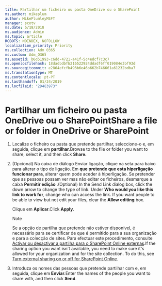 ```yaml
---
title: Partilhar um ficheiro ou pasta OneDrive ou o SharePoint
ms.author: mikeplum
author: MikePlumleyMSFT
manager: scotv
ms.date: 5/18/2018
ms.audience: Admin
ms.topic: article
ROBOTS: NOINDEX, NOFOLLOW
localization_priority: Priority
ms.collection: Adm_O365
ms.custom: Adm_O365
ms.assetid: b6d51993-c6dd-4721-a41f-5c4edcf7c3c7
ms.openlocfilehash: 18dadbdbfb216522924ddadf6ff019084e3bf93d
ms.sourcegitcommit: e2864efcfb493b6e46b662b746661a61232bdba7
ms.translationtype: MT
ms.contentlocale: pt-PT
ms.lasthandoff: 01/24/2019
ms.locfileid: "29483973"
---
```

# <a name="share-a-file-or-folder-in-onedrive-or-sharepoint"></a><span data-ttu-id="8f137-102">Partilhar um ficheiro ou pasta OneDrive ou o SharePoint</span><span class="sxs-lookup"><span data-stu-id="8f137-102">Share a file or folder in OneDrive or SharePoint</span></span>

1. <span data-ttu-id="8f137-103">Localize o ficheiro ou pasta que pretende partilhar, seleccione-o e, em seguida, clique em **partilhar**.</span><span class="sxs-lookup"><span data-stu-id="8f137-103">Browse to the file or folder you want to share, select it, and then click **Share**.</span></span>
    
2. <span data-ttu-id="8f137-p101">(Opcional) Na caixa de diálogo Enviar ligação, clique na seta para baixo para alterar o tipo de ligação. Em **que pretende que esta hiperligação funcionar para**, alterar quem pode aceder à hiperligação. Se pretender que as pessoas possam ver mas não editar os ficheiros, desmarque a caixa **Permitir edição** .</span><span class="sxs-lookup"><span data-stu-id="8f137-p101">(Optional) In the Send Link dialog box, click the down arrow to change the type of link. Under **Who would you like this link to work for**, change who can access the link. If you want people to be able to view but not edit your files, clear the **Allow editing** box.</span></span> 
    
    <span data-ttu-id="8f137-107">Clique em **Aplicar**.</span><span class="sxs-lookup"><span data-stu-id="8f137-107">Click **Apply**.</span></span>
    
    > [!NOTE]
    > <span data-ttu-id="8f137-p102">Se a opção de partilha que pretende não estiver disponível, é necessário para se certificar de que é permitido para a sua organização e para a colecção de sites. Para efectuar este procedimento, consulte [Activar ou desactivar a partilha para o SharePoint Online externas](https://go.microsoft.com/fwlink/?linkid=866426).</span><span class="sxs-lookup"><span data-stu-id="8f137-p102">If the sharing option you want isn't available, you need to make sure it's allowed for your organization and for the site collection. To do this, see [Turn external sharing on or off for SharePoint Online](https://go.microsoft.com/fwlink/?linkid=866426).</span></span> 
  
3. <span data-ttu-id="8f137-110">Introduza os nomes das pessoas que pretende partilhar com e, em seguida, clique em **Enviar**.</span><span class="sxs-lookup"><span data-stu-id="8f137-110">Enter the names of the people you want to share with, and then click **Send**.</span></span>
    

